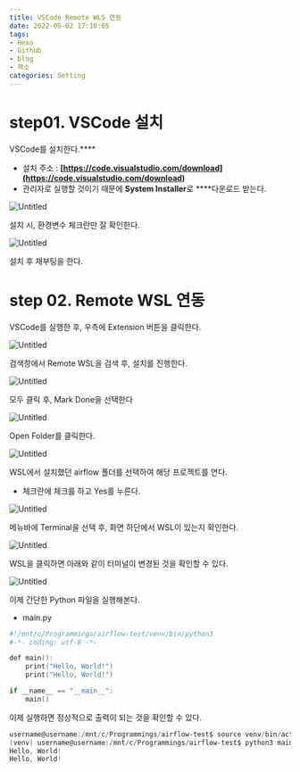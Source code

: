 ```yaml
---
title: VSCode Remote WLS 연동
date: 2022-05-02 17:10:05
tags:
- Hexo
- Github
- blog
- 헥소
categories: Setting
---
```


# step01. VSCode 설치

VSCode를 설치한다.****

- 설치 주소 : **[https://code.visualstudio.com/download](https://code.visualstudio.com/download)**
- 관리자로 실행할 것이기 때문에 **System Installer**로 ****다운로드 받는다.

![Untitled](images/VSCode/Untitled.png)

설치 시, 환경변수 체크란만 잘 확인한다.

![Untitled](images/VSCode/Untitled%201.png)

설치 후 재부팅을 한다.

# step 02. ****Remote WSL 연동****

VSCode를 실행한 후, 우측에 Extension 버튼을 클릭한다.

![Untitled](images/VSCode/Untitled%202.png)

검색창에서 Remote WSL을 검색 후, 설치를 진행한다.

![Untitled](images/VSCode/Untitled%203.png)

모두 클릭 후, Mark Done을 선택한다

![Untitled](images/VSCode/Untitled%204.png)

Open Folder를 클릭한다.

![Untitled](images/VSCode/Untitled%205.png)

WSL에서 설치했던 airflow 폴더를 선택하여 해당 프로젝트를 연다.

- 체크란에 체크를 하고 Yes를 누른다.

![Untitled](images/VSCode/Untitled%206.png)

메뉴바에 Terminal을 선택 후, 화면 하단에서 WSL이 있는지 확인한다.

![Untitled](images/VSCode/Untitled%207.png)

WSL을 클릭하면 아래와 같이 터미널이 변경된 것을 확인할 수 있다.

![Untitled](images/VSCode/Untitled%208.png)

이제 간단한 Python 파일을 실행해본다.

- main.py

```powershell
#!/mnt/c/Programmings/airflow-test/venv/bin/python3
#-*- coding: utf-8 -*-

def main():
    print("Hello, World!")
    print("Hello, World!")

if __name__ == "__main__":
    main()
```

이제 실행하면 정상적으로 출력이 되는 것을 확인할 수 있다.

```powershell
username@username:/mnt/c/Programmings/airflow-test$ source venv/bin/activate
(venv) username@username:/mnt/c/Programmings/airflow-test$ python3 main.py 
Hello, World!
Hello, World!
```
